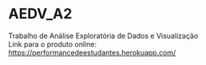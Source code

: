 # AEDV_A2
Trabalho de Análise Exploratória de Dados e Visualização <br>
Link para o produto online: https://performancedeestudantes.herokuapp.com/
